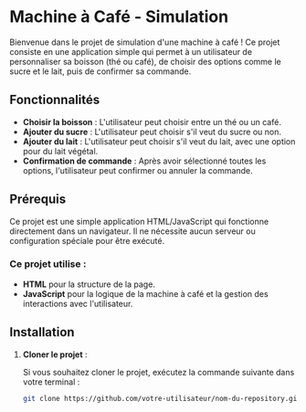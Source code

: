 # Machine à Café - Simulation

Bienvenue dans le projet de simulation d'une machine à café ! Ce projet consiste en une application simple qui permet à un utilisateur de personnaliser sa boisson (thé ou café), de choisir des options comme le sucre et le lait, puis de confirmer sa commande.

## Fonctionnalités

- **Choisir la boisson** : L'utilisateur peut choisir entre un thé ou un café.
- **Ajouter du sucre** : L'utilisateur peut choisir s'il veut du sucre ou non.
- **Ajouter du lait** : L'utilisateur peut choisir s'il veut du lait, avec une option pour du lait végétal.
- **Confirmation de commande** : Après avoir sélectionné toutes les options, l'utilisateur peut confirmer ou annuler la commande.

## Prérequis

Ce projet est une simple application HTML/JavaScript qui fonctionne directement dans un navigateur. Il ne nécessite aucun serveur ou configuration spéciale pour être exécuté.

### Ce projet utilise :
- **HTML** pour la structure de la page.
- **JavaScript** pour la logique de la machine à café et la gestion des interactions avec l'utilisateur.

## Installation

1. **Cloner le projet** :

   Si vous souhaitez cloner le projet, exécutez la commande suivante dans votre terminal :

   ```bash
   git clone https://github.com/votre-utilisateur/nom-du-repository.git
